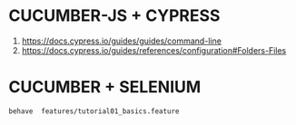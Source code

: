 # CUCUMBER-JS + CYPRESS

1. https://docs.cypress.io/guides/guides/command-line
2. https://docs.cypress.io/guides/references/configuration#Folders-Files

# CUCUMBER + SELENIUM

```
behave  features/tutorial01_basics.feature
```
